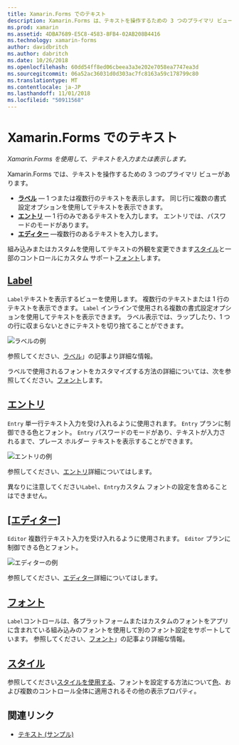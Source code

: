 ```yaml
---
title: Xamarin.Forms でのテキスト
description: Xamarin.Forms は、テキストを操作するための 3 つのプライマリ ビューを備え、この記事は、それらを使用して入力し、Xamarin.Forms アプリケーションでテキストを表示する方法を説明します。
ms.prod: xamarin
ms.assetid: 4DBA7689-E5C8-4583-8FB4-02AB208B4416
ms.technology: xamarin-forms
author: davidbritch
ms.author: dabritch
ms.date: 10/26/2018
ms.openlocfilehash: 60dd54ff8ed06cbeea3a3e202e7058ea7747ea3d
ms.sourcegitcommit: 06a52ac36031d0d303ac7fc8163a59c178799c80
ms.translationtype: MT
ms.contentlocale: ja-JP
ms.lasthandoff: 11/01/2018
ms.locfileid: "50911568"
---
```

# <a name="text-in-xamarinforms"></a>Xamarin.Forms でのテキスト

_Xamarin.Forms を使用して、テキストを入力または表示します。_

Xamarin.Forms では、テキストを操作するための 3 つのプライマリ ビューがあります。

- **[ラベル](#Label)** &mdash; 1 つまたは複数行のテキストを表示します。 同じ行に複数の書式設定オプションを使用してテキストを表示できます。
- **[エントリ](#Entry)** &mdash; 1 行のみであるテキストを入力します。 エントリでは、パスワードのモードがあります。
- **[エディター](#Editor)**  &mdash;複数行のあるテキストを入力します。

組み込みまたはカスタムを使用してテキストの外観を変更できます[スタイル](#Styles)と一部のコントロールにカスタム サポート[フォント](#Fonts)します。

<a name="Label" />

## <a name="labellabelmd"></a>[Label](label.md)

`Label`テキストを表示するビューを使用します。 複数行のテキストまたは 1 行のテキストを表示できます。 `Label` インラインで使用される複数の書式設定オプションを使用してテキストを表示できます。 ラベル表示では、ラップしたり、1 つの行に収まらないときにテキストを切り捨てることができます。

![](images/label.png "ラベルの例")

参照してください、[ラベル](label.md)」の記事より詳細な情報。

ラベルで使用されるフォントをカスタマイズする方法の詳細については、次を参照してください。[フォント](fonts.md)します。

<a name="Entry" />

## <a name="entryentrymd"></a>[エントリ](entry.md)

`Entry` 単一行テキスト入力を受け入れるように使用されます。 `Entry` プランに制御できる色とフォント。 `Entry` パスワードのモードがあり、テキストが入力されるまで、プレース ホルダー テキストを表示することができます。

![](images/entry.png "エントリの例")

参照してください、[エントリ](entry.md)詳細についてはします。

異なりに注意してください`Label`、`Entry`カスタム フォントの設定を含めることはできません。

<a name="Editor" />

## <a name="editoreditormd"></a>[[エディター]](editor.md)

`Editor` 複数行テキスト入力を受け入れるように使用されます。 `Editor` プランに制御できる色とフォント。

![](images/editor.png "エディターの例")

参照してください、[エディター](editor.md)詳細についてはします。

<a name="Fonts" />

## <a name="fontsfontsmd"></a>[フォント](fonts.md)

`Label`コントロールは、各プラットフォームまたはカスタムのフォントをアプリに含まれている組み込みのフォントを使用して別のフォント設定をサポートしています。 参照してください、[フォント](fonts.md)」の記事より詳細な情報。

<a name="Styles" />

## <a name="stylesstylesmd"></a>[スタイル](styles.md)

参照してください[スタイルを使用する](~/xamarin-forms/user-interface/styles/index.md)、フォントを設定する方法について[色](~/xamarin-forms/user-interface/colors.md)、および複数のコントロール全体に適用されるその他の表示プロパティ。

## <a name="related-links"></a>関連リンク

- [テキスト (サンプル)](https://developer.xamarin.com/samples/xamarin-forms/UserInterface/Text)
